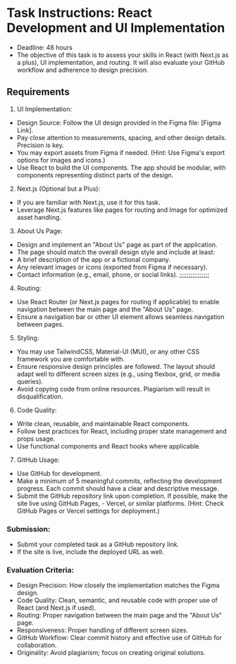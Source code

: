 # Task Instructions: React Development and UI Implementation
- Deadline: 48 hours
- The objective of this task is to assess your skills in React (with Next.js as a plus), UI implementation, and routing. It will also evaluate your GitHub workflow and adherence to design precision.

## Requirements
1. UI Implementation:
- Design Source: Follow the UI design provided in the Figma file: [Figma Link].
- Pay close attention to measurements, spacing, and other design details. Precision is key.
- You may export assets from Figma if needed. (Hint: Use Figma's export options for images and icons.)
- Use React to build the UI components. The app should be modular, with components representing distinct parts of the design.

2. Next.js (Optional but a Plus):
- If you are familiar with Next.js, use it for this task.
- Leverage Next.js features like pages for routing and Image for optimized asset handling.

3. About Us Page:
- Design and implement an "About Us" page as part of the application.
- The page should match the overall design style and include at least:
- A brief description of the app or a fictional company.
- Any relevant images or icons (exported from Figma if necessary).
- Contact information (e.g., email, phone, or social links). ;;;;;;;;;;;;;;;;

4. Routing:
- Use React Router (or Next.js pages for routing if applicable) to enable navigation between the main page and the "About Us" page.
- Ensure a navigation bar or other UI element allows seamless navigation between pages.

5. Styling:
- You may use TailwindCSS, Material-UI (MUI), or any other CSS framework you are comfortable with.
- Ensure responsive design principles are followed. The layout should adapt well to different screen sizes (e.g., using flexbox, grid, or media queries).
- Avoid copying code from online resources. Plagiarism will result in disqualification.

6. Code Quality:
- Write clean, reusable, and maintainable React components.
- Follow best practices for React, including proper state management and props usage.
- Use functional components and React hooks where applicable.

7. GitHub Usage:
- Use GitHub for development.
- Make a minimum of 5 meaningful commits, reflecting the development progress. Each commit should have a clear and descriptive message.
- Submit the GitHub repository link upon completion. If possible, make the site live using GitHub Pages, - Vercel, or similar platforms. (Hint: Check GitHub Pages or Vercel settings for deployment.)

### Submission:
- Submit your completed task as a GitHub repository link.
- If the site is live, include the deployed URL as well.

### Evaluation Criteria:
- Design Precision: How closely the implementation matches the Figma design.
- Code Quality: Clean, semantic, and reusable code with proper use of React (and Next.js if used).
- Routing: Proper navigation between the main page and the "About Us" page.
- Responsiveness: Proper handling of different screen sizes.
- GitHub Workflow: Clear commit history and effective use of GitHub for collaboration.
- Originality: Avoid plagiarism; focus on creating original solutions.
